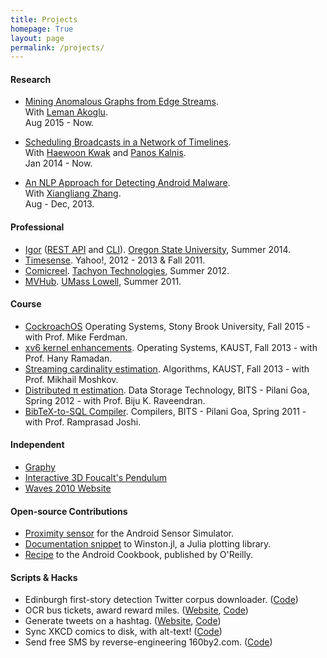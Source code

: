 ```yaml
---
title: Projects
homepage: True
layout: page
permalink: /projects/
---
```


#### Research

   * [Mining Anomalous Graphs from Edge Streams](http://www3.cs.stonybrook.edu/~emanzoor/streamspot).<br/>
     With [Leman Akoglu](http://www3.cs.stonybrook.edu/~leman/).<br/>
     Aug 2015 - Now.

   * [Scheduling Broadcasts in a Network of Timelines](/scheduling/).<br/>
     With [Haewoon Kwak](http://haewoon.io/) and [Panos Kalnis](http://www.panoskalnis.com/).<br/>
     Jan 2014 - Now.

   * [An NLP Approach for Detecting Android Malware](/malware/).<br/>
     With [Xiangliang Zhang](https://www.lri.fr/~xlzhang/).<br/>
     Aug - Dec, 2013.

#### Professional

   * [Igor][1] ([REST API](/blog/2014/08/28/building-the-igor-rest-api/) and [CLI](http://localhost:4000/blog/2014/06/26/building-the-igor-cli-with-click/)). 
     [Oregon State University][2], Summer 2014.
   * [Timesense](/yahoo/). Yahoo!, 2012 - 2013 & Fall 2011. 
   * [Comicreel](/tachyon/). [Tachyon Technologies][3], Summer 2012.
   * [MVHub](http://thecsl.org/go/fake-blog/packaged_divorce.shtml). [UMass Lowell][4], Summer 2011.

#### Course

   * [CockroachOS](https://github.com/emaadmanzoor/CSE506)
     Operating Systems, Stony Brook University, Fall 2015 - with Prof. Mike Ferdman.
   * [xv6 kernel enhancements](https://github.com/emaadmanzoor/xv6).
     Operating Systems, KAUST, Fall 2013 - with Prof. Hany Ramadan.
   * [Streaming cardinality estimation](https://github.com/emaadmanzoor/streaming-unique-counting).
     Algorithms, KAUST, Fall 2013 - with Prof. Mikhail Moshkov.
   * [Distributed π estimation](http://eyeshalfclosed.com/blog/2012/03/17/throwing-darts/).
     Data Storage Technology, BITS - Pilani Goa, Spring 2012 - with Prof. Biju K. Raveendran.
   * [BibTeX-to-SQL Compiler](https://github.com/emaadmanzoor/bib2sqlite).
     Compilers, BITS - Pilani Goa, Spring 2011 - with Prof. Ramprasad Joshi.

#### Independent

   * [Graphy](http://emaadmanzoor.github.io/graphy/)
   * [Interactive 3D Foucalt's Pendulum](https://github.com/racheesingh/Physics-Simulations)
   * [Waves 2010 Website](https://github.com/emaadmanzoor/openwaves2010)

#### Open-source Contributions

   * [Proximity sensor](http://code.google.com/p/openintents/source/detail?r=3280) for the Android Sensor Simulator.
   * [Documentation snippet](https://github.com/nolta/Winston.jl/issues/38) to Winston.jl, a Julia plotting library.
   * [Recipe](https://www.androidcookbook.com/Recipe.seam?recipeId=1229) to the Android Cookbook, published by O'Reilly.

#### Scripts & Hacks

   * Edinburgh first-story detection Twitter corpus downloader. ([Code](https://gist.github.com/emaadmanzoor/5019020))
   * OCR bus tickets, award reward miles. ([Website](http://bmtcmiles.herokuapp.com/), [Code](https://github.com/emaadmanzoor/bmtc-miles/))
   * Generate tweets on a hashtag. ([Website](http://lyrebird.herokuapp.com/), [Code](https://github.com/emaadmanzoor/lyrebird))
   * Sync XKCD comics to disk, with alt-text! ([Code](https://github.com/emaadmanzoor/xkcd.pl))
   * Send free SMS by reverse-engineering 160by2.com. ([Code](https://github.com/emaadmanzoor/pyFreeSMS))

[1]: https://www.google-melange.com/gsoc/project/details/google/gsoc2014/emaadmanzoor/5693417237512192
[2]: https://www.google-melange.com/gsoc/org2/google/gsoc2014/osuosl
[3]: http://tachyon.in
[4]: http://uml.edu
